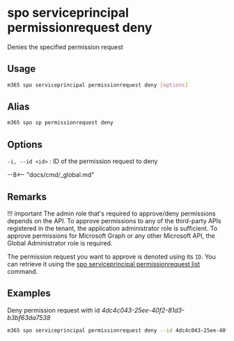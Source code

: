 # spo serviceprincipal permissionrequest deny

Denies the specified permission request

## Usage

```sh
m365 spo serviceprincipal permissionrequest deny [options]
```

## Alias

```sh
m365 spo sp permissionrequest deny
```

## Options

`-i, --id <id>`
: ID of the permission request to deny

--8<-- "docs/cmd/_global.md"

## Remarks

!!! important
    The admin role that's required to approve/deny permissions depends on the API. To approve permissions to any of the third-party APIs registered in the tenant, the application administrator role is sufficient. To approve permissions for Microsoft Graph or any other Microsoft API, the Global Administrator role is required.

The permission request you want to approve is denoted using its `ID`. You can retrieve it using the [spo serviceprincipal permissionrequest list](./serviceprincipal-permissionrequest-list.md) command.

## Examples

Deny permission request with id _4dc4c043-25ee-40f2-81d3-b3bf63da7538_

```sh
m365 spo serviceprincipal permissionrequest deny --id 4dc4c043-25ee-40f2-81d3-b3bf63da7538
```
